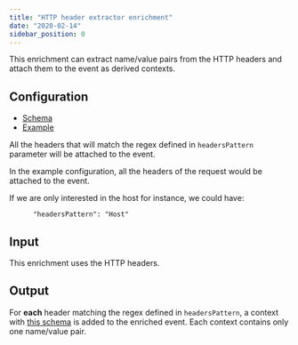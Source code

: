 ```yaml
---
title: "HTTP header extractor enrichment"
date: "2020-02-14"
sidebar_position: 0
---
```


This enrichment can extract name/value pairs from the HTTP headers and attach them to the event as derived contexts.

## Configuration

- [Schema](https://github.com/snowplow/iglu-central/blob/master/schemas/com.snowplowanalytics.snowplow.enrichments/http_header_extractor_config/jsonschema/1-0-0)
- [Example](https://github.com/snowplow/enrich/blob/master/config/enrichments/http_header_extractor_config.json)

All the headers that will match the regex defined in `headersPattern` parameter will be attached to the event.

In the example configuration, all the headers of the request would be attached to the event.

If we are only interested in the host for instance, we could have:

```
      "headersPattern": "Host"
```

## Input

This enrichment uses the HTTP headers.

## Output

For **each** header matching the regex defined in `headersPattern`, a context with [this schema](https://github.com/snowplow/iglu-central/blob/master/schemas/org.ietf/http_header/jsonschema/1-0-0) is added to the enriched event. Each context contains only one name/value pair.
